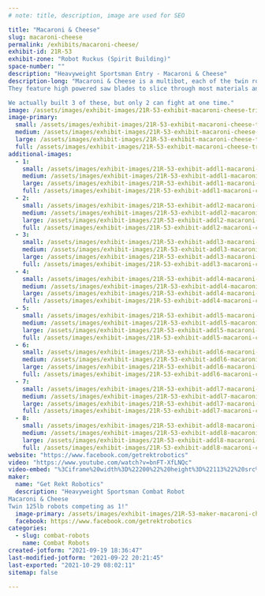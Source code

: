 ```yaml
---
# note: title, description, image are used for SEO

title: "Macaroni & Cheese"
slug: macaroni-cheese
permalink: /exhibits/macaroni-cheese/
exhibit-id: 21R-53
exhibit-zone: "Robot Ruckus (Spirit Building)"
space-number: ""
description: "Heavyweight Sportsman Entry - Macaroni & Cheese"
description-long: "Macaroni & Cheese is a multibot, each of the twin robots weighs 125lbs, competing in the 250lb class.
They feature high powered saw blades to slice through most materials and virtually impenetrable armor in this fighting class.

We actually built 3 of these, but only 2 can fight at one time."
image: /assets/images/exhibit-images/21R-53-exhibit-macaroni-cheese-triocad-large.JPG
image-primary: 
  small: /assets/images/exhibit-images/21R-53-exhibit-macaroni-cheese-triocad-small.JPG
  medium: /assets/images/exhibit-images/21R-53-exhibit-macaroni-cheese-triocad-medium.JPG
  large: /assets/images/exhibit-images/21R-53-exhibit-macaroni-cheese-triocad-large.JPG
  full: /assets/images/exhibit-images/21R-53-exhibit-macaroni-cheese-triocad-full.JPG
additional-images: 
  - 1:
    small: /assets/images/exhibit-images/21R-53-exhibit-addl1-macaroni-cheese-20190919-134636-small.jpg
    medium: /assets/images/exhibit-images/21R-53-exhibit-addl1-macaroni-cheese-20190919-134636-medium.jpg
    large: /assets/images/exhibit-images/21R-53-exhibit-addl1-macaroni-cheese-20190919-134636-large.jpg
    full: /assets/images/exhibit-images/21R-53-exhibit-addl1-macaroni-cheese-20190919-134636-full.jpg
  - 2:
    small: /assets/images/exhibit-images/21R-53-exhibit-addl2-macaroni-cheese-20190928-163630-small.jpg
    medium: /assets/images/exhibit-images/21R-53-exhibit-addl2-macaroni-cheese-20190928-163630-medium.jpg
    large: /assets/images/exhibit-images/21R-53-exhibit-addl2-macaroni-cheese-20190928-163630-large.jpg
    full: /assets/images/exhibit-images/21R-53-exhibit-addl2-macaroni-cheese-20190928-163630-full.jpg
  - 3:
    small: /assets/images/exhibit-images/21R-53-exhibit-addl3-macaroni-cheese-20190928-163634-small.jpg
    medium: /assets/images/exhibit-images/21R-53-exhibit-addl3-macaroni-cheese-20190928-163634-medium.jpg
    large: /assets/images/exhibit-images/21R-53-exhibit-addl3-macaroni-cheese-20190928-163634-large.jpg
    full: /assets/images/exhibit-images/21R-53-exhibit-addl3-macaroni-cheese-20190928-163634-full.jpg
  - 4:
    small: /assets/images/exhibit-images/21R-53-exhibit-addl4-macaroni-cheese-20191003-220206-small.jpg
    medium: /assets/images/exhibit-images/21R-53-exhibit-addl4-macaroni-cheese-20191003-220206-medium.jpg
    large: /assets/images/exhibit-images/21R-53-exhibit-addl4-macaroni-cheese-20191003-220206-large.jpg
    full: /assets/images/exhibit-images/21R-53-exhibit-addl4-macaroni-cheese-20191003-220206-full.jpg
  - 5:
    small: /assets/images/exhibit-images/21R-53-exhibit-addl5-macaroni-cheese-20191007-215326-small.jpg
    medium: /assets/images/exhibit-images/21R-53-exhibit-addl5-macaroni-cheese-20191007-215326-medium.jpg
    large: /assets/images/exhibit-images/21R-53-exhibit-addl5-macaroni-cheese-20191007-215326-large.jpg
    full: /assets/images/exhibit-images/21R-53-exhibit-addl5-macaroni-cheese-20191007-215326-full.jpg
  - 6:
    small: /assets/images/exhibit-images/21R-53-exhibit-addl6-macaroni-cheese-20191018-083305-small.jpg
    medium: /assets/images/exhibit-images/21R-53-exhibit-addl6-macaroni-cheese-20191018-083305-medium.jpg
    large: /assets/images/exhibit-images/21R-53-exhibit-addl6-macaroni-cheese-20191018-083305-large.jpg
    full: /assets/images/exhibit-images/21R-53-exhibit-addl6-macaroni-cheese-20191018-083305-full.jpg
  - 7:
    small: /assets/images/exhibit-images/21R-53-exhibit-addl7-macaroni-cheese-20191103-211912-small.jpg
    medium: /assets/images/exhibit-images/21R-53-exhibit-addl7-macaroni-cheese-20191103-211912-medium.jpg
    large: /assets/images/exhibit-images/21R-53-exhibit-addl7-macaroni-cheese-20191103-211912-large.jpg
    full: /assets/images/exhibit-images/21R-53-exhibit-addl7-macaroni-cheese-20191103-211912-full.jpg
  - 8:
    small: /assets/images/exhibit-images/21R-53-exhibit-addl8-macaroni-cheese-20191103-211924-small.jpg
    medium: /assets/images/exhibit-images/21R-53-exhibit-addl8-macaroni-cheese-20191103-211924-medium.jpg
    large: /assets/images/exhibit-images/21R-53-exhibit-addl8-macaroni-cheese-20191103-211924-large.jpg
    full: /assets/images/exhibit-images/21R-53-exhibit-addl8-macaroni-cheese-20191103-211924-full.jpg
website: "https://www.facebook.com/getrektrobotics"
video: "https://www.youtube.com/watch?v=bnFT-XfLNQc"
video-embed: "%3Ciframe%20width%3D%22200%22%20height%3D%22113%22%20src%3D%22https%3A//www.youtube.com/embed/bnFT-XfLNQc%3Ffeature%3Doembed%22%20frameborder%3D%220%22%20allow%3D%22accelerometer%3B%20autoplay%3B%20clipboard-write%3B%20encrypted-media%3B%20gyroscope%3B%20picture-in-picture%22%20allowfullscreen%3E%3C/iframe%3E"
maker: 
  name: "Get Rekt Robotics"
  description: "Heavyweight Sportsman Combat Robot
Macaroni & Cheese
Twin 125lb robots competing as 1!"
  image-primary: /assets/images/exhibit-images/21R-53-maker-macaroni-cheese-20191105-123503-medium.jpg
  facebook: https://www.facebook.com/getrektrobotics
categories: 
  - slug: combat-robots
    name: Combat Robots
created-jotform: "2021-09-19 18:36:47"
last-modified-jotform: "2021-09-22 20:21:45"
last-exported: "2021-10-29 08:02:11"
sitemap: false

---
```

